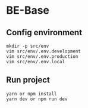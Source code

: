 # BE-Base

## Config environment
    
    mkdir -p src/env 
    vim src/env/.env.development
    vim src/env/.env.production
    vim src/env/.env.local

## Run project

    yarn or npm install
    yarn dev or npm run dev
